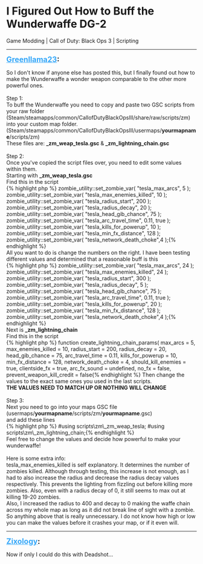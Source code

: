 # I Figured Out How to Buff the Wunderwaffe DG-2
Game Modding | Call of Duty: Black Ops 3 | Scripting

---
<strong style="font-size: 1.4em;"><span style="text-decoration: underline;text-decoration-color: #34a7f9;"><span style="color:#34a7f9;">Greenllama23</span></span>:</strong>

<p>So I don&#39;t know if anyone else has posted this, but I finally found out how to make the Wunderwaffe a wonder weapon comparable to the other more powerful ones.<br /><br />Step 1:<br />To buff the Wunderwaffe you need to copy and paste two GSC scripts from your raw folder (Steam/steamapps/common/CallofDutyBlackOpsIII/share/raw/scripts/zm)<br />into your custom map folder.<br />(Steam/steamapps/common/CallofDutyBlackOpsIII/usermaps/<strong>yourmapname</strong>/scripts/zm)<br />These files are: <strong>_zm_weap_tesla.gsc </strong>&amp; <strong>_zm_lightning_chain.gsc</strong><br /><br />Step 2:<br />Once you&#39;ve copied the script files over, you need to edit some values within them.<br />Starting with <strong>_zm_weap_tesla.gsc</strong><br />Find this in the script<br />{% highlight php %}
zombie_utility::set_zombie_var( "tesla_max_arcs",            5 );
    zombie_utility::set_zombie_var( "tesla_max_enemies_killed", 10 );
    zombie_utility::set_zombie_var( "tesla_radius_start",        200 );
    zombie_utility::set_zombie_var( "tesla_radius_decay",        20 );
    zombie_utility::set_zombie_var( "tesla_head_gib_chance",    75 );
    zombie_utility::set_zombie_var( "tesla_arc_travel_time",    0.11, true );
    zombie_utility::set_zombie_var( "tesla_kills_for_powerup",    10 );
    zombie_utility::set_zombie_var( "tesla_min_fx_distance",    128 );
    zombie_utility::set_zombie_var( "tesla_network_death_choke",4 );{% endhighlight %}
<br />All you want to do is change the numbers on the right. I have been testing different values and determined that a reasonable buff is this<br />{% highlight php %}
zombie_utility::set_zombie_var( "tesla_max_arcs",            24 );
    zombie_utility::set_zombie_var( "tesla_max_enemies_killed", 24 );
    zombie_utility::set_zombie_var( "tesla_radius_start",        300 );
    zombie_utility::set_zombie_var( "tesla_radius_decay",        5 );
    zombie_utility::set_zombie_var( "tesla_head_gib_chance",    75 );
    zombie_utility::set_zombie_var( "tesla_arc_travel_time",    0.11, true );
    zombie_utility::set_zombie_var( "tesla_kills_for_powerup",    20 );
    zombie_utility::set_zombie_var( "tesla_min_fx_distance",    128 );
    zombie_utility::set_zombie_var( "tesla_network_death_choke",4 );{% endhighlight %}
<br />Next is <strong>_zm_lightning_chain</strong><br />Find this in the script<br />{% highlight php %}
function create_lightning_chain_params(
                max_arcs = 5,
                max_enemies_killed = 10,
                radius_start = 200,
                radius_decay = 20,
                head_gib_chance = 75,
                arc_travel_time = 0.11,
                kills_for_powerup = 10,
                min_fx_distance = 128,
                network_death_choke = 4,
                should_kill_enemies = true,
                clientside_fx = true,
                arc_fx_sound = undefined,
                no_fx = false,
                prevent_weapon_kill_credit = false{% endhighlight %}
Then change the values to the exact same ones you used in the last scripts.<br /><strong>THE VALUES NEED TO MATCH UP OR NOTHING WILL CHANGE</strong><br /><br />Step 3:<br />Next you need to go into your maps GSC file (usermaps/<strong>yourmapname</strong>/scripts/zm/<strong>yourmapname</strong>.gsc)<br />and add these lines<br />{% highlight php %}
#using scripts\zm\_zm_weap_tesla;
#using scripts\zm\_zm_lightning_chain;{% endhighlight %}
<br />Feel free to change the values and decide how powerful to make your wunderwaffe!<br /><br />Here is some extra info:<br />tesla_max_enemies_killed is self explanatory. It determines the number of zombies killed. Although through testing, this increase is not enough, as I had to also increase the radius and decrease the radius decay values respectively. This prevents the lighting from fizzling out before killing more zombies. Also, even with a radius decay of 0, it still seems to max out at killing 19-20 zombies.<br />Also, I increased the radius to 400 and decay to 0 making the waffe chain across my whole map as long as it did not break line of sight with a zombie. So anything above that is really unnecessary. I do not know how high or low you can make the values before it crashes your map, or if it even will.</p>

---
<strong style="font-size: 1.4em;"><span style="text-decoration: underline;text-decoration-color: #34a7f9;"><span style="color:#34a7f9;">Zixology</span></span>:</strong>

<p>Now if only I could do this with Deadshot...</p>
